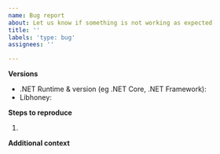 ```yaml
---
name: Bug report
about: Let us know if something is not working as expected
title: ''
labels: 'type: bug'
assignees: ''

---
```


<!---
Thank you for taking the time to report bugs!

We love code snippets and links to repositories that reproduce the issue, but understand if you don't have the time to add them. We'll do our best with the info you provide, and might ask follow-up questions.

Please see our [OSS process document](https://github.com/honeycombio/home/blob/main/honeycomb-oss-lifecycle-and-practices.md#) to get an idea of how we operate.
--->

**Versions**

- .NET Runtime & version (eg .NET Core, .NET Framework):
- Libhoney:

**Steps to reproduce**

1.

**Additional context**
